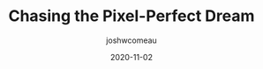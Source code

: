 ---
author: joshwcomeau
date: 2020-11-02
permalink: false
tags:
  - design
  - css
target_url: https://www.joshwcomeau.com/css/pixel-perfection/
title: Chasing the Pixel-Perfect Dream
---